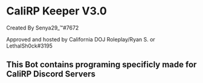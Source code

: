 # CaliRP Keeper V3.0
Created By Senya29_™#7672 


Approved and hosted by California DOJ Roleplay/Ryan S. or LethalSh0ck#3195


## This Bot contains programing specificly made for CaliRP Discord Servers

